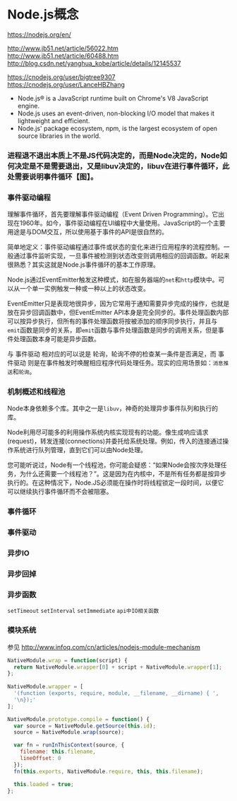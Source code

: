 Node.js概念
=========

https://nodejs.org/en/

http://www.jb51.net/article/56022.htm
http://www.jb51.net/article/60488.htm
http://blog.csdn.net/yanghua_kobe/article/details/12145537

https://cnodejs.org/user/bigtree9307
https://cnodejs.org/user/LanceHBZhang

* Node.js® is a JavaScript runtime built on Chrome's V8 JavaScript engine. 
* Node.js uses an event-driven, non-blocking I/O model that makes it lightweight and efficient. 
* Node.js' package ecosystem, npm, is the largest ecosystem of open source libraries in the world.

### 进程退不退出本质上不是JS代码决定的，而是Node决定的，Node如何决定是不是需要退出，又是libuv决定的，libuv在进行事件循环，此处需要说明事件循环【图】。

### 事件驱动编程

理解事件循环，首先要理解事件驱动编程（Event Driven Programming）。它出现在1960年。如今，事件驱动编程在UI编程中大量使用。JavaScript的一个主要用途是与DOM交互，所以使用基于事件的API是很自然的。

简单地定义：事件驱动编程通过事件或状态的变化来进行应用程序的流程控制。一般通过事件监听实现，一旦事件被检测到状态改变则调用相应的回调函数。听起来很熟悉？其实这就是Node.js事件循环的基本工作原理。

Node.js通过EventEmitter触发这种模式，如在服务器端的`net`和`http`模块中。可以从一个单一实例触发一种或一种以上的状态改变。

EventEmitter只是表现地很异步，因为它常用于通知需要异步完成的操作，也就是放在异步回调函数中，但EventEmitter API本身是完全同步的。事件处理函数内部可以按异步执行，但所有的事件处理函数将按被添加的顺序同步执行，并且与`emit`函数是同步的关系，即`emit`函数与事件处理函数是同步的调用关系，但是事件处理函数本身可能是异步函数。

与 事件驱动 相对应的可以说是 轮询，轮询不停的检查某一条件是否满足，而 事件驱动 则是在事件触发时唤醒相应程序代码处理任务。现实的应用场景如：`消息推送`和`轮询`。

### 机制概述和线程池

Node本身依赖多个库。其中之一是`libuv`，神奇的处理异步事件队列和执行的库。

Node利用尽可能多的利用操作系统内核实现现有的功能。像生成响应请求(request)，转发连接(connections)并委托给系统处理。例如，传入的连接通过操作系统进行队列管理，直到它们可以由Node处理。

您可能听说过，Node有一个线程池，你可能会疑惑：“如果Node会按次序处理任务，为什么还需要一个线程池？”。这是因为在内核中，不是所有任务都是按异步执行的。在这种情况下，Node.JS必须能在操作时将线程锁定一段时间，以便它可以继续执行事件循环而不会被阻塞。

### 事件循环

### 事件驱动

### 异步IO

### 异步回掉

### 异步函数

`setTimeout`
`setInterval`
`setImmediate`
`api中IO相关函数`

### 模块系统

参见 http://www.infoq.com/cn/articles/nodejs-module-mechanism

```js
NativeModule.wrap = function(script) {
  return NativeModule.wrapper[0] + script + NativeModule.wrapper[1];
};
  
NativeModule.wrapper = [
  '(function (exports, require, module, __filename, __dirname) { ',
  '\n});'
];

NativeModule.prototype.compile = function() {
  var source = NativeModule.getSource(this.id);
  source = NativeModule.wrap(source);

  var fn = runInThisContext(source, {
    filename: this.filename,
    lineOffset: 0
  });
  fn(this.exports, NativeModule.require, this, this.filename);

  this.loaded = true;
};
```

